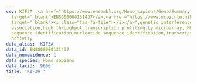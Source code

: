 ```yaml
---
csv: KIF3A ,<a href="https://www.ensembl.org/Homo_sapiens/Gene/Summary?db=core;g=ENSG00000131437"
  target="_blank">ENSG00000131437</a>,<a href="https://www.ncbi.nlm.nih.gov/pubmed/28369544"
  target="_blank"><i class="fas fa-file"></i></a>",genetic interference,functional
  association,high throughput transcription profiling by microarray, HF73 cells,nucleotide
  sequence identification,nucleotide sequence identification,transcriptional regulation,up-regulates
  activity
data_alias: 'KIF3A '
data_id: ENSG00000131437
data_numevidence: 1
data_species: Homo sapiens
data_taxid: '9606'
title: 'KIF3A '
---
```

